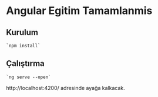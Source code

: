 # Angular Egitim Tamamlanmis


## Kurulum
    `npm install`

## Çalıştırma
    `ng serve --open`

http://localhost:4200/ adresinde ayağa kalkacak.
